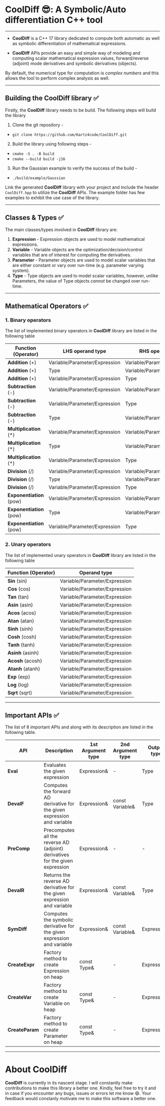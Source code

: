 # CoolDiff :sunglasses:: A Symbolic/Auto differentiation C++ tool 
---
* **CoolDiff** is a C++ 17 library dedicated to compute both automatic as well as symbolic differentiation of mathematical expressions. 

* **CoolDiff** APIs provide an easy and simple way of modeling and computing scalar mathematical expression values, forward/reverse (adjoint) mode derivatives and symbolic derivatives (objects). 

By default, the numerical type for computation is *complex numbers* and this allows the tool to perform complex analysis as well.   

---
## Building the CoolDiff library :white_check_mark:

Firstly, the **CoolDiff** library needs to be build. The following steps will build the library  

1. Clone the git repository -
 - `git clone https://github.com/Kartz4code/CoolDiff.git`
2. Build the library using following steps - 
- `cmake -S . -B build`
- `cmake --build build -j16 `
3. Run the Gaussian example to verify the success of the build - 
- `./build/example/Gaussian`

Link the generated **CoolDiff** library with your project and include the header `CoolDiff.hpp` to utilize the **CoolDiff** APIs. The example folder has few examples to exhibit the use case of the library.  

---
## Classes & Types :white_check_mark:

The main classes/types involved in **CoolDiff** library are:
1. **Expression** - Expression objects are used to model  mathematical expressions.
2. **Variable** - Variable objects are the optimization/decision/control variables that are of interest for computing the derivatives. 
3. **Parameter** - Parameter objects are used to model scalar variables that are either constant or vary over run-time (e.g. parameter varying system).   
4. **Type** - Type objects are used to model scalar variables, however, unlike Parameters, the value of Type objects *cannot* be changed over run-time. 

---
## Mathematical Operators :white_check_mark:

### 1. Binary operators

The list of implemented binary operators in **CoolDiff** library are listed in the following table 

| Function (Operator) | LHS operand type | RHS operand type |
| ----------- | ----------- | ----------- |  
| **Addition** (+) | Variable/Parameter/Expression | Variable/Parameter/Expression
| **Addition** (+) | Type | Variable/Parameter/Expression
| **Addition** (+) | Variable/Parameter/Expression | Type
| **Subtraction** (-) | Variable/Parameter/Expression | Variable/Parameter/Expression
| **Subtraction** (-) | Variable/Parameter/Expression | Type
| **Subtraction** (-) | Type | Variable/Parameter/Expression
| **Multiplication** (*) | Variable/Parameter/Expression | Variable/Parameter/Expression
| **Multiplication** (*) | Type | Variable/Parameter/Expression
| **Multiplication** (*) | Variable/Parameter/Expression | Type
| **Division** (/) | Variable/Parameter/Expression | Variable/Parameter/Expression
| **Division** (/) | Type | Variable/Parameter/Expression
| **Division** (/) | Variable/Parameter/Expression | Type
| **Exponentiation** (pow) | Variable/Parameter/Expression | Variable/Parameter/Expression
| **Exponentiation** (pow) | Type | Variable/Parameter/Expression
| **Exponentiation** (pow) | Variable/Parameter/Expression | Type


### 2. Unary operators

The list of implemented unary operators in **CoolDiff** library are listed in the following table 

| Function (Operator) | Operand type |
| ----------- | ----------- |
| **Sin** (sin) | Variable/Parameter/Expression
| **Cos** (cos) | Variable/Parameter/Expression
| **Tan** (tan) | Variable/Parameter/Expression
| **Asin** (asin) | Variable/Parameter/Expression
| **Acos** (acos) | Variable/Parameter/Expression
| **Atan** (atan) | Variable/Parameter/Expression
| **Sinh** (sinh) | Variable/Parameter/Expression
| **Cosh** (cosh) | Variable/Parameter/Expression
| **Tanh** (tanh) | Variable/Parameter/Expression
| **Asinh** (asinh) | Variable/Parameter/Expression
| **Acosh** (acosh) | Variable/Parameter/Expression
| **Atanh** (atanh) | Variable/Parameter/Expression
| **Exp** (exp) | Variable/Parameter/Expression
| **Log** (log) | Variable/Parameter/Expression
| **Sqrt** (sqrt) | Variable/Parameter/Expression

---
## Important APIs :white_check_mark:

The list of 8 important APIs and along with its description are listed in the following table.  

| API | Description | 1st Argument type | 2nd Argument type | Output type |
| ----------- | ----------- | ----------- | ----------- | ----------- | 
| **Eval** | Evaluates the given expression | Expression& | - | Type |
| **DevalF** | Computes the forward AD derivative for the given expression and variable | Expression& | const Variable& | Type |
| **PreComp** | Precomputes all the reverse AD (adjoint) derivatives for the given expression | Expression& | - | - |
| **DevalR** | Returns the reverse AD derivative for the given expression and variable | Expression& | const Variable& | Type |
| **SymDiff** | Computes the symbolic derivative for the given expression and variable | Expression& | const Variable& | Expression& |
| **CreateExpr** | Factory method to create Expression on heap | const Type& | - | Expression& |
| **CreateVar** | Factory method to create Variable on heap | const Type& | - | Expression& |
| **CreateParam** | Factory method to create Parameter on heap | const Type& | - | Expression& |

---

# About CoolDiff 

**CoolDiff** is currently in its nascent stage. I will constantly make contributions to make this library a better one. Kindly, feel free to try it and in case if you encounter any bugs, issues or errors let me know :smile:. Your feedback would constanly motivate me to make this software a better one.
